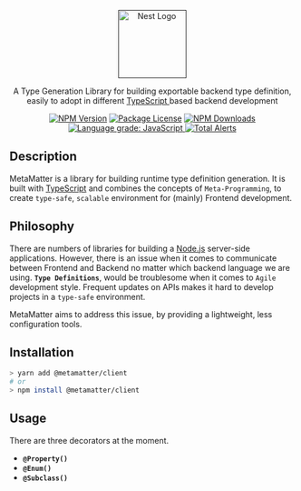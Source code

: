 <p align="center">
  <a href="" target="blank"><img src="https://i.imgur.com/6NTy8Xr.png" width="120" alt="Nest Logo" /></a>
</p>

  <p align="center">A Type Generation Library for building exportable backend type definition, easily to adopt in different <a href="https://www.typescriptlang.org/" target="_blank">TypeScript </a>based backend development</p>
    <p align="center">
<a href="https://www.npmjs.com/package/@metamatter/client" target="_blank"><img src="https://img.shields.io/npm/v/@metamatter/client.svg" alt="NPM Version" /></a>
<a href="https://www.npmjs.com/package/@metamatter/client" target="_blank"><img src="https://img.shields.io/npm/l/@metamatter/client.svg" alt="Package License" /></a>
<a href="https://www.npmjs.com/package/@metamatter/client" target="_blank"><img src="https://img.shields.io/npm/dm/@metamatter/client.svg" alt="NPM Downloads" /></a>
<a href="https://lgtm.com/projects/g/Jamyth/metamatter/context:javascript" target="_blank">
<img src="https://img.shields.io/lgtm/grade/javascript/g/Jamyth/metamatter.svg?logo=lgtm&logoWidth=18" alt="Language grade: JavaScript"/>
</a>
<a href="https://lgtm.com/projects/g/Jamyth/metamatter/alerts/" target="_blank">
<img src="https://img.shields.io/lgtm/alerts/g/Jamyth/metamatter.svg?logo=lgtm&logoWidth=18" alt="Total Alerts"/>
</a>
</p>

## Description

MetaMatter is a library for building runtime type definition generation. It is built with <a href="https://www.typescriptlang.org/" target="_blank">TypeScript</a> and combines the concepts of `Meta-Programming`, to create `type-safe`, `scalable` environment for (mainly) Frontend development.

## Philosophy

There are numbers of libraries for building a <a href="https://nodejs.org" target="_blank">Node.js</a> server-side applications. However, there is an issue when it comes to communicate between Frontend and Backend no matter which backend language we are using. <strong>`Type Definitions`</strong>, would be troublesome when it comes to `Agile` development style. Frequent updates on APIs makes it hard to develop projects in a `type-safe` environment.

MetaMatter aims to address this issue, by providing a lightweight, less configuration tools.

## Installation

```bash
> yarn add @metamatter/client
# or
> npm install @metamatter/client
```

## Usage

There are three decorators at the moment.

-   <strong>`@Property()`</strong>
-   <strong>`@Enum()`</strong>
-   <strong>`@Subclass()`</strong>
